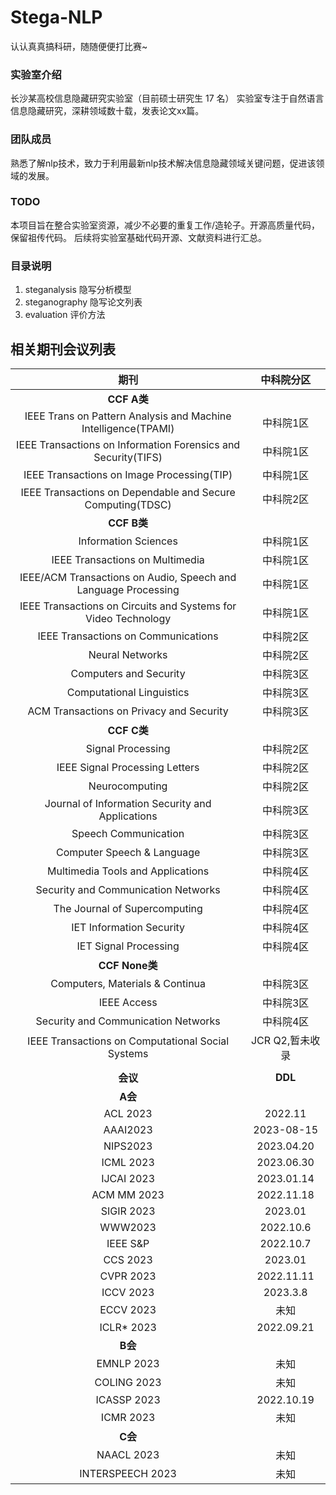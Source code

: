 # Stega-NLP

认认真真搞科研，随随便便打比赛~

### 实验室介绍
长沙某高校信息隐藏研究实验室（目前硕士研究生 17 名）
实验室专注于自然语言信息隐藏研究，深耕领域数十载，发表论文xx篇。

### 团队成员
熟悉了解nlp技术，致力于利用最新nlp技术解决信息隐藏领域关键问题，促进该领域的发展。

### TODO
本项目旨在整合实验室资源，减少不必要的重复工作/造轮子。开源高质量代码，保留祖传代码。
后续将实验室基础代码开源、文献资料进行汇总。

### 目录说明

1. steganalysis 隐写分析模型
2. steganography 隐写论文列表
3. evaluation 评价方法

## 相关期刊会议列表
|  期刊  | 中科院分区  |
| :----: | :----: |
|  **CCF A类**   |   |
| IEEE Trans on Pattern Analysis and Machine Intelligence(TPAMI) | 中科院1区 |
| IEEE Transactions on Information Forensics and Security(TIFS) | 中科院1区 |
| IEEE Transactions on Image Processing(TIP) | 中科院1区 |
| IEEE Transactions on Dependable and Secure Computing(TDSC) | 中科院2区 |
|  **CCF B类**   |    |
| Information Sciences | 中科院1区 |
| IEEE Transactions on Multimedia | 中科院1区 |
| IEEE/ACM Transactions on Audio, Speech and Language Processing | 中科院1区 |
| IEEE Transactions on Circuits and Systems for Video Technology | 中科院1区 |
| IEEE Transactions on Communications | 中科院2区 |
| Neural Networks | 中科院2区 | |
| Computers and Security | 中科院3区 |
| Computational Linguistics | 中科院3区 |
| ACM Transactions on Privacy and Security | 中科院3区 |
|  **CCF C类**   |    |
| Signal Processing | 中科院2区 |
| IEEE Signal Processing Letters | 中科院2区 |
| Neurocomputing | 中科院2区 |
| Journal of Information Security and Applications | 中科院3区 |
| Speech Communication | 中科院3区 |
| Computer Speech & Language | 中科院3区 |
| Multimedia Tools and Applications | 中科院4区 |
| Security and Communication Networks | 中科院4区 |
| The Journal of Supercomputing | 中科院4区 |
| IET Information Security | 中科院4区 |
| IET Signal Processing | 中科院4区 |
|  **CCF None类**   |    |
| Computers, Materials & Continua | 中科院3区 |
| IEEE Access | 中科院3区 |
| Security and Communication Networks| 中科院4区 |
| IEEE Transactions on Computational Social Systems	| JCR Q2,暂未收录 |
|      |      |
|  **会议**   |  **DDL**  |
|  **A会**   |   |
| ACL 2023|	2022.11 |
| AAAI2023|	2023-08-15 |
| NIPS2023|	2023.04.20 |
| ICML 2023|	2023.06.30 |
| IJCAI 2023|	2023.01.14 |
| ACM MM 2023|	2022.11.18 |
| SIGIR 2023|	2023.01 |
| WWW2023| 2022.10.6 |
| IEEE S&P|	2022.10.7 |
| CCS 2023|	2023.01 |
| CVPR 2023|	2022.11.11 |
| ICCV 2023|	2023.3.8 |
| ECCV 2023|	未知 |
|ICLR* 2023	| 2022.09.21	|
|  **B会**   |    |
|  EMNLP 2023 |	未知 |
|  COLING 2023 |	未知 |
|  ICASSP 2023	| 2022.10.19 |
|  ICMR 2023 |	未知 |
|  **C会**   |    |
|  NAACL 2023 |	未知 |
|  INTERSPEECH 2023 |	未知 |
